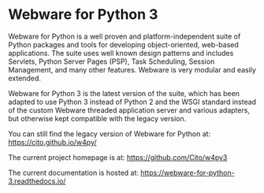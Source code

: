 # Webware for Python 3

Webware for Python is a well proven and platform-independent suite of Python packages and tools for developing object-oriented, web-based applications. The suite uses well known design patterns and includes Servlets, Python Server Pages (PSP), Task Scheduling, Session Management, and many other features. Webware is very modular and easily extended.

Webware for Python 3 is the latest version of the suite, which has been adapted to use Python 3 instead of Python 2 and the WSGI standard instead of the custom Webware threaded application server and various adapters, but otherwise kept compatible with the legacy version.

You can still find the legacy version of Webware for Python at: <https://cito.github.io/w4py/>

The current project homepage is at: <https://github.com/Cito/w4py3>

The current documentation is hosted at: <https://webware-for-python-3.readthedocs.io/>
